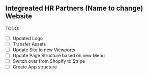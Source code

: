 ## Integreated HR Partners (Name to change) Website

TODO:

- [ ] Updated Logo
- [ ] Transfer Assets
- [ ] Update Site to new Viewports
- [ ] Update Page Structure based on new Menu
- [ ] Switch over from Shopify to Stripe
- [ ] Create App structure
